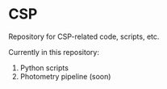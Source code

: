 # CSP
Repository for CSP-related code, scripts, etc.

Currently in this repository:

1. Python scripts
2. Photometry pipeline (soon)
